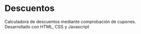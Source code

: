 # Descuentos
Calculadora de descuentos mediante comprobación de cupones. Desarrollado con HTML, CSS y Javascript
